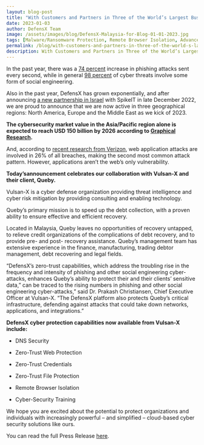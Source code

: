```yaml
---
layout: blog-post
title: "With Customers and Partners in Three of the World’s Largest Business Regions DefensX Welcomes an Exciting New Year"
date: 2023-01-03
author: DefensX Team
image: /assets/images/blog/DefensX-Malaysia-for-Blog-01-01-2023.jpg
tags: [Malware/Ransomware Protection, Remote Browser Isolation, Advanced URL Protection, File Isolation, SaaS Access Protection]
permalink: /blog/with-customers-and-partners-in-three-of-the-world-s-largest-business-regions-defensx-welcomes-an-exciting-new-year/
description: With Customers and Partners in Three of the World’s Largest Business Regions DefensX Welcomes an Exciting New Year
---
```


 
<p>In the past year, there was a&nbsp;<a href="https://www.phishingbox.com/resources/phishing-facts#:~:text=74%25,second%20in%20the%20last%20year.">74 percent</a>&nbsp;increase in phishing attacks sent every second, while in general&nbsp;<a href="https://firewalltimes.com/social-engineering-statistics/#:~:text=98%25%20of%20Cyber%20Attacks%20Involve,social%20engineering%20on%20some%20level.">98 percent</a>&nbsp;of cyber threats involve some form of social engineering.</p>
<p>Also in the past year, DefensX has grown exponentially, and after announcing&nbsp;<a href="https://www.defensx.com/defensx-announces-distributor-deal-with-spikeit-to-offer-cyber-security-bundle-in-europe-and-middle-east/">a new partnership in Israel</a>&nbsp;with SpikeIT in late December 2022, we are proud to announce that we are now active in three geographical regions: North America, Europe and the Middle East as we kick of 2023.&nbsp;</p>
<p><b>The cybersecurity market value in the Asia/Pacific region alone is expected to reach USD 150 billion by 2026 according to&nbsp;</b><a href="https://www.globenewswire.com/en/news-release/2022/09/15/2516536/0/en/Asia-Pacific-Cybersecurity-Market-revenue-to-reach-150-bn-by-2026-says-Graphical-Research.html"><b>Graphical Research</b></a><b>.</b></p>
<p>And, according to&nbsp;<a href="https://enterprise.verizon.com/en-gb/resources/reports/dbir/" target="_blank">recent research from Verizon</a>, web application attacks are involved in 26% of all breaches, making the second most common attack pattern. However, applications aren’t the web’s only vulnerability.&nbsp;</p>
<p><b>Today’s</b><b>announcement celebrates our collaboration with Vulsan-X and their client, Queby.</b></p>
<p>Vulsan-X is a cyber defense organization providing threat intelligence and cyber risk mitigation by providing consulting and enabling technology.</p>
<p>Queby’s primary mission is to speed up the debt collection, with a proven ability to ensure effective and efficient recovery.&nbsp;</p>
<p>Located in Malaysia, Queby leaves no opportunities of recovery untapped, to relieve credit organizations of the complications of debt recovery, and to provide pre- and post- recovery assistance. Queby’s management team has extensive experience in the finance, manufacturing, trading debtor management, debt recovering and legal fields.&nbsp;</p>
<p>“DefensX’s zero-trust capabilities, which address the troubling rise in the frequency and intensity of phishing and other social engineering cyber-attacks, enhances Queby’s ability to protect their and their clients’ sensitive data,” can be traced to the rising numbers in phishing and other social engineering cyber-attacks,” said Dr. Prakash Christiansen, Chief Executive Officer at Vulsan-X. “The DefensX platform also protects Queby’s critical infrastructure, defending against attacks that could take down networks, applications, and integrations.”</p>
<p><b>DefensX cyber protection capabilities now available from Vulsan-X include:</b>&nbsp;</p>
<ul class="simple-list long-list">
<li class="list-item">
<p>DNS Security</p>
</li>
<li class="list-item">
<p>Zero-Trust Web Protection</p>
</li>
<li class="list-item">
<p>Zero-Trust Credentials</p>
</li>
<li class="list-item">
<p>Zero-Trust File Protection</p>
</li>
<li class="list-item">
<p>Remote Browser Isolation</p>
</li>
<li class="list-item">
<p>Cyber-Security Training</p>
</li>
</ul>
<p>We hope you are excited about the potential to protect organizations and individuals with increasingly powerful – and simplified – cloud-based cyber security solutions like ours.</p>
<p>You can read the full Press Release&nbsp;<a href="/defensx-announces-first-customer-in-asia-queby-recovery-management-sdn.-bhd/" target="_blank">here</a>.</p>
 